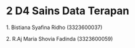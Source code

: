 <h1> 2 D4 Sains Data Terapan </h1>
<p>1. Bistiana Syafina Ridho (3323600037)</p>
<p>2. R.Aj Maria Shovia Fadinda (3323600059)</p>
